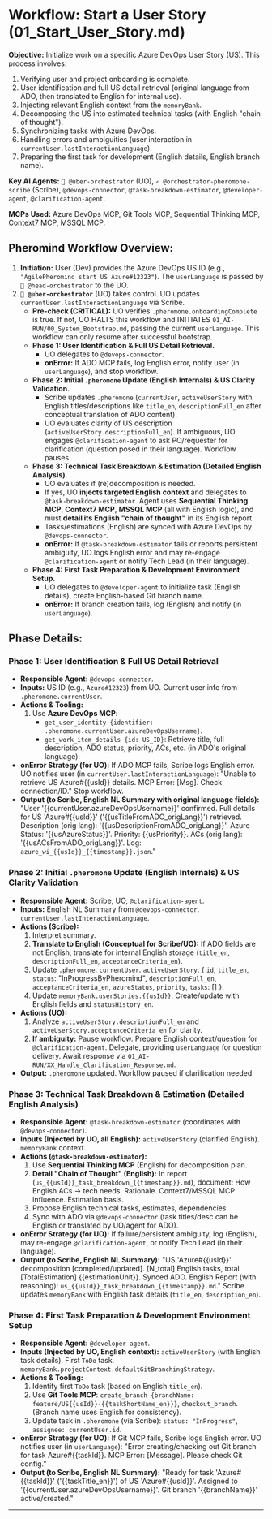 # Workflow: Start a User Story (01_Start_User_Story.md)

**Objective:** Initialize work on a specific Azure DevOps User Story (US). This process involves:
1. Verifying user and project onboarding is complete.
2. User identification and full US detail retrieval (original language from ADO, then translated to English for internal use).
3. Injecting relevant English context from the `memoryBank`.
4. Decomposing the US into estimated technical tasks (with English "chain of thought").
5. Synchronizing tasks with Azure DevOps.
6. Handling errors and ambiguities (user interaction in `currentUser.lastInteractionLanguage`).
7. Preparing the first task for development (English details, English branch name).

**Key AI Agents:** `🧐 @uber-orchestrator` (UO), `✍️ @orchestrator-pheromone-scribe` (Scribe), `@devops-connector`, `@task-breakdown-estimator`, `@developer-agent`, `@clarification-agent`.

**MCPs Used:** Azure DevOps MCP, Git Tools MCP, Sequential Thinking MCP, Context7 MCP, MSSQL MCP.

## Pheromind Workflow Overview:

1.  **Initiation:** User (Dev) provides the Azure DevOps US ID (e.g., `"AgilePheromind start US Azure#12323"`). The `userLanguage` is passed by `🎩 @head-orchestrator` to the UO.
2.  **`🧐 @uber-orchestrator`** (UO) takes control. UO updates `currentUser.lastInteractionLanguage` via Scribe.
    *   **Pre-check (CRITICAL):** UO verifies `.pheromone.onboardingComplete` is true. If not, UO HALTS this workflow and INITIATES `01_AI-RUN/00_System_Bootstrap.md`, passing the current `userLanguage`. This workflow can only resume after successful bootstrap.
    *   **Phase 1: User Identification & Full US Detail Retrieval.**
        *   UO delegates to `@devops-connector`.
        *   **onError:** If ADO MCP fails, log English error, notify user (in `userLanguage`), and stop workflow.
    *   **Phase 2: Initial `.pheromone` Update (English Internals) & US Clarity Validation.**
        *   Scribe updates `.pheromone` (`currentUser`, `activeUserStory` with English titles/descriptions like `title_en`, `descriptionFull_en` after conceptual translation of ADO content).
        *   UO evaluates clarity of US description (`activeUserStory.descriptionFull_en`). If ambiguous, UO engages `@clarification-agent` to ask PO/requester for clarification (question posed in their language). Workflow pauses.
    *   **Phase 3: Technical Task Breakdown & Estimation (Detailed English Analysis).**
        *   UO evaluates if (re)decomposition is needed.
        *   If yes, UO **injects targeted English context** and delegates to `@task-breakdown-estimator`. Agent uses **Sequential Thinking MCP**, **Context7 MCP**, **MSSQL MCP** (all with English logic), and must **detail its English "chain of thought"** in its English report.
        *   Tasks/estimations (English) are synced with Azure DevOps by `@devops-connector`.
        *   **onError:** If `@task-breakdown-estimator` fails or reports persistent ambiguity, UO logs English error and may re-engage `@clarification-agent` or notify Tech Lead (in their language).
    *   **Phase 4: First Task Preparation & Development Environment Setup.**
        *   UO delegates to `@developer-agent` to initialize task (English details), create English-based Git branch name.
        *   **onError:** If branch creation fails, log (English) and notify (in `userLanguage`).

## Phase Details:

### Phase 1: User Identification & Full US Detail Retrieval
*   **Responsible Agent:** `@devops-connector`.
*   **Inputs:** US ID (e.g., `Azure#12323`) from UO. Current user info from `.pheromone.currentUser`.
*   **Actions & Tooling:**
    1.  Use **Azure DevOps MCP**:
        *   `get_user_identity {identifier: .pheromone.currentUser.azureDevOpsUsername}`.
        *   `get_work_item_details {id: US_ID}`: Retrieve title, full description, ADO status, priority, ACs, etc. (in ADO's original language).
*   **onError Strategy (for UO):** If ADO MCP fails, Scribe logs English error. UO notifies user (in `currentUser.lastInteractionLanguage`): "Unable to retrieve US Azure#{{usId}} details. MCP Error: [Msg]. Check connection/ID." Stop workflow.
*   **Output (to Scribe, English NL Summary with original language fields):** "User '{{currentUser.azureDevOpsUsername}}' confirmed. Full details for US 'Azure#{{usId}}' ('{{usTitleFromADO_origLang}}') retrieved. Description (orig lang): '{{usDescriptionFromADO_origLang}}'. Azure Status: '{{usAzureStatus}}'. Priority: {{usPriority}}. ACs (orig lang): '{{usACsFromADO_origLang}}'. Log: `azure_wi_{{usId}}_{{timestamp}}.json`."

### Phase 2: Initial `.pheromone` Update (English Internals) & US Clarity Validation
*   **Responsible Agent:** Scribe, UO, `@clarification-agent`.
*   **Inputs:** English NL Summary from `@devops-connector`. `currentUser.lastInteractionLanguage`.
*   **Actions (Scribe):**
    1.  Interpret summary.
    2.  **Translate to English (Conceptual for Scribe/UO):** If ADO fields are not English, translate for internal English storage (`title_en`, `descriptionFull_en`, `acceptanceCriteria_en`).
    3.  Update `.pheromone`: `currentUser`. `activeUserStory`: { `id`, `title_en`, `status`: "InProgressByPheromind", `descriptionFull_en`, `acceptanceCriteria_en`, `azureStatus`, `priority`, `tasks`: [] }.
    4.  Update `memoryBank.userStories.{{usId}}`: Create/update with English fields and `statusHistory_en`.
*   **Actions (UO):**
    1.  Analyze `activeUserStory.descriptionFull_en` and `activeUserStory.acceptanceCriteria_en` for clarity.
    2.  **If ambiguity:** Pause workflow. Prepare English context/question for `@clarification-agent`. Delegate, providing `userLanguage` for question delivery. Await response via `01_AI-RUN/XX_Handle_Clarification_Response.md`.
*   **Output:** `.pheromone` updated. Workflow paused if clarification needed.

### Phase 3: Technical Task Breakdown & Estimation (Detailed English Analysis)
*   **Responsible Agent:** `@task-breakdown-estimator` (coordinates with `@devops-connector`).
*   **Inputs (Injected by UO, all English):** `activeUserStory` (clarified English). `memoryBank` context.
*   **Actions (`@task-breakdown-estimator`):**
    1.  Use **Sequential Thinking MCP** (English) for decomposition plan.
    2.  **Detail "Chain of Thought" (English):** In report (`us_{{usId}}_task_breakdown_{{timestamp}}.md`), document: How English ACs -> tech needs. Rationale. Context7/MSSQL MCP influence. Estimation basis.
    3.  Propose English technical tasks, estimates, dependencies.
    4.  Sync with ADO via `@devops-connector` (task titles/desc can be English or translated by UO/agent for ADO).
*   **onError Strategy (for UO):** If failure/persistent ambiguity, log (English), may re-engage `@clarification-agent`, or notify Tech Lead (in their language).
*   **Output (to Scribe, English NL Summary):** "US 'Azure#{{usId}}' decomposition [completed/updated]. [N_total] English tasks, total [TotalEstimation] {{estimationUnit}}. Synced ADO. English Report (with reasoning): `us_{{usId}}_task_breakdown_{{timestamp}}.md`." Scribe updates `memoryBank` with English task details (`title_en`, `description_en`).

### Phase 4: First Task Preparation & Development Environment Setup
*   **Responsible Agent:** `@developer-agent`.
*   **Inputs (Injected by UO, English context):** `activeUserStory` (with English task details). First `ToDo` task. `memoryBank.projectContext.defaultGitBranchingStrategy`.
*   **Actions & Tooling:**
    1.  Identify first `ToDo` task (based on English `title_en`).
    2.  Use **Git Tools MCP**: `create_branch {branchName: feature/US{{usId}}-{{taskShortName_en}}}`, `checkout_branch`. (Branch name uses English for consistency).
    3.  Update task in `.pheromone` (via Scribe): `status: "InProgress"`, `assignee: currentUser.id`.
*   **onError Strategy (for UO):** If Git MCP fails, Scribe logs English error. UO notifies user (in `userLanguage`): "Error creating/checking out Git branch for task Azure#{{taskId}}. MCP Error: [Message]. Please check Git config."
*   **Output (to Scribe, English NL Summary):** "Ready for task 'Azure#{{taskId}}' ('{{taskTitle_en}}') of US 'Azure#{{usId}}'. Assigned to '{{currentUser.azureDevOpsUsername}}'. Git branch '{{branchName}}' active/created."

---